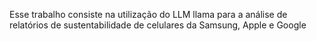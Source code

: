Esse trabalho consiste na utilização do LLM llama para a análise de relatórios de sustentabilidade de celulares da Samsung, Apple e Google
